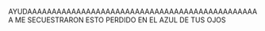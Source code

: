 AYUDAAAAAAAAAAAAAAAAAAAAAAAAAAAAAAAAAAAAAAAAAAAAAAAA
ME SECUESTRARON 
ESTO PERDIDO 
EN EL AZUL DE TUS OJOS 

